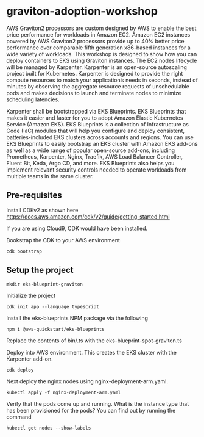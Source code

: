 # graviton-adoption-workshop

AWS Graviton2 processors are custom designed by AWS to enable the best price performance for workloads in Amazon EC2. Amazon EC2 instances powered by AWS Graviton2 processors provide up to 40% better price performance over comparable fifth generation x86-based instances for a wide variety of workloads. This workshop is designed to show how you can deploy containers to EKS using Graviton instances. The EC2 nodes lifecycle will be managed by Karpenter. Karpenter is an open-source autoscaling project built for Kubernetes. Karpenter is designed to provide the right compute resources to match your application’s needs in seconds, instead of minutes by observing the aggregate resource requests of unschedulable pods and makes decisions to launch and terminate nodes to minimize scheduling latencies.

Karpenter shall be bootstrapped via EKS Blueprints. EKS Blueprints that makes it easier and faster for you to adopt Amazon Elastic Kubernetes Service (Amazon EKS). EKS Blueprints is a collection of Infrastructure as Code (IaC) modules that will help you configure and deploy consistent, batteries-included EKS clusters across accounts and regions. You can use EKS Blueprints to easily bootstrap an EKS cluster with Amazon EKS add-ons as well as a wide range of popular open-source add-ons, including Prometheus, Karpenter, Nginx, Traefik, AWS Load Balancer Controller, Fluent Bit, Keda, Argo CD, and more. EKS Blueprints also helps you implement relevant security controls needed to operate workloads from multiple teams in the same cluster.

## Pre-requisites

Install CDKv2 as shown here
https://docs.aws.amazon.com/cdk/v2/guide/getting_started.html

If you are using Cloud9, CDK would have been installed.

Bookstrap the CDK to your AWS environment

`cdk bootstrap`

## Setup the project

`mkdir eks-blueprint-graviton`

Initialize the project

`cdk init app --language typescript`

Install the eks-blueprints NPM package via the following

`npm i @aws-quickstart/eks-blueprints`

Replace the contents of bin/<your-main-file>.ts with the eks-blueprint-spot-graviton.ts

Deploy into AWS environment. This creates the EKS cluster with the Karpenter add-on.

`cdk deploy`

Next deploy the nginx nodes using nginx-deployment-arm.yaml. 

`kubectl apply -f nginx-deployment-arm.yaml`

Verify that the pods come up and running. What is the instance type that has been provisioned for the pods? You can find out by running the command

`kubectl get nodes --show-labels`
